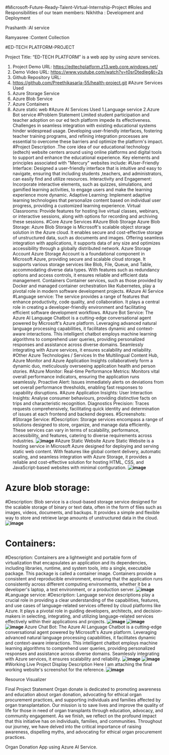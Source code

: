 #Microsoft-Future-Ready-Talent-Virtual-Internship-Project
#Roles and Responsibilities of our team members:
Nikhitha : Development and Deployment

Prashanth :AI service

Ramyasree :Content Collection

#ED-TECH PLATFORM-PROJECT

Project Title: “ED-TECH PLATFORM” is a web app by using azure services.
1.	Project Demo URL: https://edtechplatform.z13.web.core.windows.net/
2.	Demo Video URL: https://www.youtube.com/watch?v=t0srDtedIeg&t=2s
3.	Github Repository URL:
4.	 https://github.com/Preethikasarla-55/health-project.git
#Azure Services Used
1.	Azure Storage Service
2.	Azure Blob Service
3.	Azure Containers
4.	Azure static web
#Azure AI Services Used
1.Language service
2.Azure Bot service
#Problem Statement
Limited student participation and teacher adoption on our ed tech platform impede its effectiveness. Challenges in seamless integration with existing educational systems hinder widespread usage. Developing user-friendly interfaces, fostering teacher training programs, and refining integration processes are essential to overcome these barriers and optimize the platform's impact.
#Project Description
  .The core idea of our  educational technology (edtech) website centers around using online platforms and digital tools to support and enhance the educational experience. Key elements and principles associated with "Mercury" websites include:
#User-Friendly Interface: Designed a user-friendly interface that is intuitive and easy to navigate, ensuring that including students ,teachers, and administrators, can easily find and utilize resources.
Interactivity and Engagement: Incorporate interactive elements, such as quizzes, simulations, and gamified learning activities, to engage users and make the learning experience more dynamic.
Adaptive Learning: Implement adaptive learning technologies that personalize content based on individual user progress, providing a customized learning experience.
Virtual Classrooms: Provide features for hosting live virtual classes, webinars, or interactive sessions, along with options for recording and archiving these sessions.
#Core Azure Services
#Azure Blob Storage Azure Blob Storage:
Azure Blob Storage is Microsoft's scalable object storage solution in the Azure cloud. It enables secure and cost-effective storage of unstructured data, such as documents and images. Offering seamless integration with applications, it supports data of any size and optimizes accessibility through a globally distributed network. Azure Storage Account Azure Storage Account is a foundational component in Microsoft Azure, providing secure and scalable cloud storage. It supports various storage services like Blob, File, Queue, and Table, accommodating diverse data types. With features such as redundancy options and access controls, it ensures reliable and efficient data management. Containers Container services, such as those provided by Docker and managed container orchestration like Kubernetes, play a pivotal role in modern software development projects.
#Azure AI Service
#Language service:
 The service provides a range of features that enhance productivity, code quality, and collaboration. It plays a central role in creating a developer-friendly environment and facilitating efficient software development workflows.
#Azure Bot Service:
 The Azure AI Language Chatbot is a cutting-edge conversational agent powered by Microsoft's Azure platform. Leveraging advanced natural language processing capabilities, it facilitates dynamic and context-aware interactions. This intelligent chatbot employs machine learning algorithms to comprehend user queries, providing personalized responses and assistance across diverse domains. Seamlessly integrating with Azure services, it ensures scalability and reliability.
#Other Azure Technologies / Services
In the Multilingual Content Hub, Azure Monitor and Azure Application Insights collaboratively form a dynamic duo, meticulously overseeing application health and person stories.
#Azure Monitor:
Real-time Performance Metrics: Monitors vital overall performance indicators, ensuring the application runs seamlessly.
Proactive Alert: Issues immediately alerts on deviations from set overall performance thresholds, enabling fast responses to capability disruptions.
#Azure Application Insights:
User Interaction Insights:  Analyse consumer behaviours, providing distinctive facts on trips and characteristic recognition.
Diagnostics Precision: Traces requests comprehensively, facilitating quick identity and determination of issues at each frontend and backend degrees.
#Screenshots:
#Storage Service:
#Description:
Storage services encompass a range of solutions designed to store, organize, and manage data efficiently. These services can vary in terms of scalability, performance, accessibility, and features, catering to diverse requirements across industries. 
 **![image](https://github.com/NIKHITHA07042002/NIKHITHA07042002/assets/150014709/2037079f-dabf-4d40-87f6-8eac15c51756)**
#Azure Static Website
 Azure Static Website is a hosting service in Microsoft Azure designed for deploying and serving static web content. With features like global content delivery, automatic scaling, and seamless integration with Azure Storage, it provides a reliable and cost-effective solution for hosting HTML, CSS, and JavaScript-based websites with minimal configuration.
**![image](https://github.com/NIKHITHA07042002/NIKHITHA07042002/assets/150014709/5130b8a0-c9ab-48f0-837f-2d8e1e7ddd8d)**
# Azure blob storage:
#Description:
Blob service is a cloud-based storage service designed for the scalable storage of binary or text data, often in the form of files such as images, videos, documents, and backups. It provides a simple and flexible way to store and retrieve large amounts of unstructured data in the cloud.
**![image](https://github.com/NIKHITHA07042002/NIKHITHA07042002/assets/150014709/f3c8b9d3-8916-4e9d-a098-3e76cb59fdb3)**
# Containers:
#Description:
Containers are a lightweight and portable form of virtualization that encapsulates an application and its dependencies, including libraries, runtime, and system tools, into a single, executable package. This package is called a container image. Containers provide a consistent and reproducible environment, ensuring that the application runs consistently across different computing environments, whether it be a developer's laptop, a test environment, or a production server.
**![image](https://github.com/NIKHITHA07042002/NIKHITHA07042002/assets/150014709/9bdfc217-2e72-497d-b468-3b71e9d10282)**
#Language service:
#Description:
Language service descriptions play a crucial role in providing a clear understanding of the capabilities, features, and use cases of language-related services offered by cloud platforms like Azure. It plays a pivotal role in guiding developers, architects, and decision-makers in selecting, integrating, and utilizing language-related services effectively within their applications and projects.
**![image](https://github.com/NIKHITHA07042002/NIKHITHA07042002/assets/150014709/763fec1a-c7c9-4075-b4ae-391069a0e71c)**
**![image](https://github.com/NIKHITHA07042002/NIKHITHA07042002/assets/150014709/0eb22119-b633-439e-8dd6-3b4c0cf3f3cd)**
 **![image](https://github.com/NIKHITHA07042002/NIKHITHA07042002/assets/150014709/2b50e864-c5d0-4193-ac1b-19654af5d1e4)**
 Azure Chat Bot: The Azure AI Language Chatbot is a cutting-edge conversational agent powered by Microsoft's Azure platform. Leveraging advanced natural language processing capabilities, it facilitates dynamic and context-aware interactions. This intelligent chatbot employs machine learning algorithms to comprehend user queries, providing personalized responses and assistance across diverse domains. Seamlessly integrating with Azure services, it ensures scalability and reliability.
 **![image](https://github.com/NIKHITHA07042002/NIKHITHA07042002/assets/150014709/03b1d02f-f109-4528-9947-240e22bf4552)**
**![image](https://github.com/NIKHITHA07042002/NIKHITHA07042002/assets/150014709/49992931-9e60-445e-8f57-fd439fc18af4)**
#Working Live Project Display
Description Here I am attaching the final working website's screenshot for the reference.
**![image](https://github.com/NIKHITHA07042002/NIKHITHA07042002/assets/150014709/1dd12c6a-ebd2-4551-8165-81126614a6d8)** 
 
 
 
 

Resource Visualizer
 
 
Final Project Statement
Organ donate is dedicated to promoting awareness and education about organ donation, advocating for ethical organ procurement practices, and supporting individuals and families affected by organ transplantation. Our mission is to save lives and improve the quality of life for those in need of organ transplants through education, advocacy, and community engagement.
As we finish, we reflect on the profound impact that this initiative has on individuals, families, and communities. Throughout our journey, we have delved into the critical importance of raising awareness, dispelling myths, and advocating for ethical organ procurement practices.

Organ Donation App using Azure AI Service.



